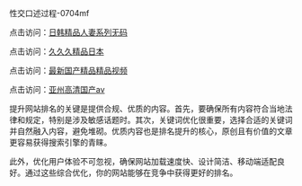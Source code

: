 性交口述过程-0704mf

点击访问：<a href="https://fdhf-454.pages.dev/">日韩精品人妻系列无码</a>

点击访问：<a href="https://bered.pages.dev/">久久久精品日本</a>

点击访问：<a href="https://rtj-3zo.pages.dev/">最新国产精品精品视频</a>

点击访问：<a href="https://vassv.pages.dev/">亚州高清国产av</a>


提升网站排名的关键是提供合规、优质的内容。首先，要确保所有内容符合当地法律和规定，特别是涉及敏感话题时。其次，关键词优化很重要，选择合适的关键词并自然融入内容，避免堆砌。优质内容也是排名提升的核心，原创且有价值的文章更容易获得搜索引擎的青睐。

此外，优化用户体验不可忽视，确保网站加载速度快、设计简洁、移动端适配良好。通过这些综合优化，你的网站能够在竞争中获得更好的排名。

<span style="display:none;">[Canonical link](）</span>


